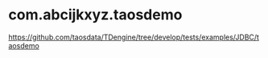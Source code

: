 # com.abcijkxyz.taosdemo


https://github.com/taosdata/TDengine/tree/develop/tests/examples/JDBC/taosdemo

